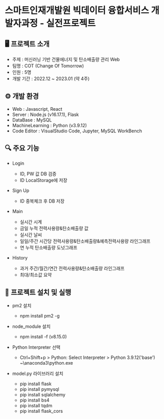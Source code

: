 # 스마트인재개발원 빅데이터 융합서비스 개발자과정 - 실전프로젝트


## 🖥 프로젝트 소개
- 주제 : 머신러닝 기반 건물에너지 및 탄소배출량 관리 Web
- 팀명 : COT (Change Of Tomorrow)
- 인원 : 5명
- 개발 기간 : 2022.12 ~ 2023.01 (약 4주)


## ⚙ 개발 환경
- Web : Javascript, React
- Server : Node.js (v16.17.1), Flask
- DataBase : MySQL
- MachineLearning : Python (v3.9.12)
- Code Editor : VisualStudio Code, Jupyter, MySQL WorkBench


## 🔍 주요 기능
- Login
  - ID, PW 값 DB 검증
  - ID LocalStorage에 저장

- Sign Up
  - ID 중복체크 후 DB 저장

- Main
  - 실시간 시계
  - 금일 누적 전력사용량&탄소배출량 값
  - 실시간 날씨
  - 일일/주간 시간당 전력사용량&탄소배출량&예측전력사용량 라인그래프
  - 연 누적 탄소배출량 도넛그래프

- History
  - 과거 주간/월간/연간 전력사용량&탄소배출량 라인그래프
  - 최대/최소값 요약


## 🔁 프로젝트 설치 및 실행
- pm2 설치
  - npm install pm2 -g

- node_module 설치
  - npm install -f (v8.15.0)

- Python Interpreter 선택
  - Ctrl+Shift+p > Python: Select Interpreter > Python 3.9.12('base') ~\anaconda3\python.exe

- model.py 라이브러리 설치
  - pip install flask
  - pip install pymysql
  - pip install sqlalchemy
  - pip install bs4
  - pip install tqdm
  - pip install flask_cors
